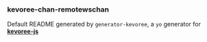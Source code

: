 ### kevoree-chan-remotewschan

Default README generated by `generator-kevoree`, a `yo` generator for [__kevoree-js__](https://github.com/kevoree/kevoree-js)